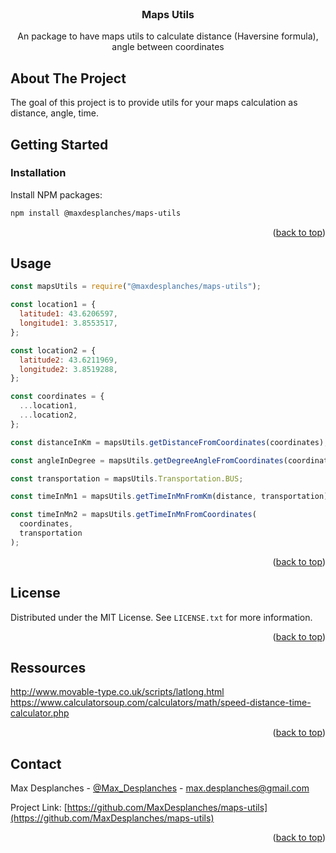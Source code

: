 <!-- PROJECT LOGO -->
<br />
<div align="center">
  </a>

  <h3 align="center">Maps Utils</h3>

  <p align="center">
    An package to have maps utils to calculate distance (Haversine formula), angle between coordinates 
    <br />

</div>

<!-- ABOUT THE PROJECT -->

## About The Project

The goal of this project is to provide utils for your maps calculation as distance, angle, time.

<!-- GETTING STARTED -->

## Getting Started

### Installation

Install NPM packages:

```sh
npm install @maxdesplanches/maps-utils
```

<p align="right">(<a href="#readme-top">back to top</a>)</p>

<!-- USAGE EXAMPLES -->

## Usage

```javascript
const mapsUtils = require("@maxdesplanches/maps-utils");

const location1 = {
  latitude1: 43.6206597,
  longitude1: 3.8553517,
};

const location2 = {
  latitude2: 43.6211969,
  longitude2: 3.8519288,
};

const coordinates = {
  ...location1,
  ...location2,
};

const distanceInKm = mapsUtils.getDistanceFromCoordinates(coordinates);

const angleInDegree = mapsUtils.getDegreeAngleFromCoordinates(coordinates);

const transportation = mapsUtils.Transportation.BUS;

const timeInMn1 = mapsUtils.getTimeInMnFromKm(distance, transportation);

const timeInMn2 = mapsUtils.getTimeInMnFromCoordinates(
  coordinates,
  transportation
);
```

<p align="right">(<a href="#readme-top">back to top</a>)</p>

<!-- LICENSE -->

## License

Distributed under the MIT License. See `LICENSE.txt` for more information.

<p align="right">(<a href="#readme-top">back to top</a>)</p>

<!-- RESSOURCES -->

## Ressources

http://www.movable-type.co.uk/scripts/latlong.html
https://www.calculatorsoup.com/calculators/math/speed-distance-time-calculator.php

<p align="right">(<a href="#readme-top">back to top</a>)</p>

<!-- CONTACT -->

## Contact

Max Desplanches - [@Max_Desplanches](https://twitter.com/Max_Desplanches) - max.desplanches@gmail.com

Project Link: [https://github.com/MaxDesplanches/maps-utils](https://github.com/MaxDesplanches/maps-utils)

<p align="right">(<a href="#readme-top">back to top</a>)</p>
